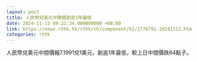 ```yaml
---
layout: post
title: 人民幣兌美元中間價創逾1年最低
date: 2024-11-13 09:21:34.000000000 +08:00
link: https://news.rthk.hk/rthk/ch/component/k2/1778791-20241113.htm
categories: rthk
---
```


人民幣兌美元中間價報7.1991兌1美元，創逾1年最低，較上日中間價跌64點子。
